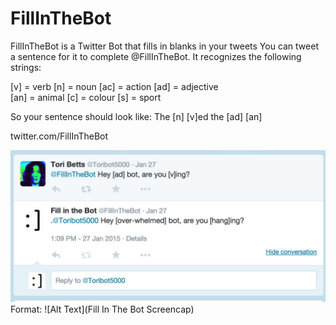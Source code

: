 # FillInTheBot
FillInTheBot is a Twitter Bot that fills in blanks in your tweets
You can tweet a sentence for it to complete @FillInTheBot. It recognizes the following strings:

[v] = verb	[n] = noun	[ac] = action	[ad] = adjective	
[an] = animal	[c] = colour	[s] = sport

So your sentence should look like: The [n] [v]ed the [ad] [an]

twitter.com/FillInTheBot

![SampleScreencap](FillInTheBot_sample.jpg)
Format: ![Alt Text](Fill In The Bot Screencap)